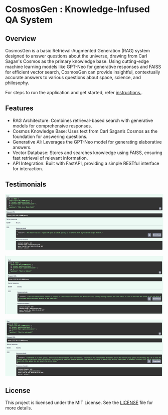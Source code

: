 # CosmosGen :  Knowledge-Infused QA System
## Overview
CosmosGen is a basic Retrieval-Augmented Generation (RAG) system designed to answer questions about the universe, drawing from Carl Sagan's Cosmos as the primary knowledge base. Using cutting-edge machine learning models like GPT-Neo for generative responses and FAISS for efficient vector search, CosmosGen can provide insightful, contextually accurate answers to various questions about space, science, and philosophy.


For steps to run the application and get started, refer [instructions.](Insturctions.md).

## Features
- RAG Architecture: Combines retrieval-based search with generative models for comprehensive responses.
- Cosmos Knowledge Base: Uses text from Carl Sagan’s Cosmos as the foundation for answering questions.
- Generative AI: Leverages the GPT-Neo model for generating elaborative answers.
- Vector Database: Stores and searches knowledge using FAISS, ensuring fast retrieval of relevant information.
- API Integration: Built with FastAPI, providing a simple RESTful interface for interaction.

## Testimonials

![Test 1](assets/test2.png)



![Test 2](assets/test3.png)



![Test 3](assets/test4.png)

## License
This project is licensed under the MIT License. See the [LICENSE](LICENSE) file for more details.
